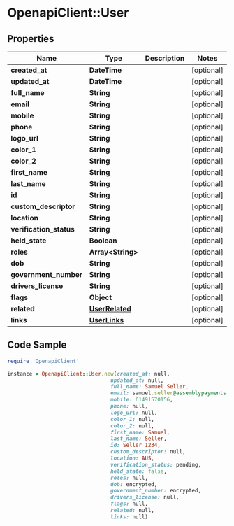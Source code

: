 # OpenapiClient::User

## Properties

Name | Type | Description | Notes
------------ | ------------- | ------------- | -------------
**created_at** | **DateTime** |  | [optional] 
**updated_at** | **DateTime** |  | [optional] 
**full_name** | **String** |  | [optional] 
**email** | **String** |  | [optional] 
**mobile** | **String** |  | [optional] 
**phone** | **String** |  | [optional] 
**logo_url** | **String** |  | [optional] 
**color_1** | **String** |  | [optional] 
**color_2** | **String** |  | [optional] 
**first_name** | **String** |  | [optional] 
**last_name** | **String** |  | [optional] 
**id** | **String** |  | [optional] 
**custom_descriptor** | **String** |  | [optional] 
**location** | **String** |  | [optional] 
**verification_status** | **String** |  | [optional] 
**held_state** | **Boolean** |  | [optional] 
**roles** | **Array&lt;String&gt;** |  | [optional] 
**dob** | **String** |  | [optional] 
**government_number** | **String** |  | [optional] 
**drivers_license** | **String** |  | [optional] 
**flags** | **Object** |  | [optional] 
**related** | [**UserRelated**](UserRelated.md) |  | [optional] 
**links** | [**UserLinks**](UserLinks.md) |  | [optional] 

## Code Sample

```ruby
require 'OpenapiClient'

instance = OpenapiClient::User.new(created_at: null,
                                 updated_at: null,
                                 full_name: Samuel Seller,
                                 email: samuel.seller@assemblypayments.com,
                                 mobile: 61491570156,
                                 phone: null,
                                 logo_url: null,
                                 color_1: null,
                                 color_2: null,
                                 first_name: Samuel,
                                 last_name: Seller,
                                 id: Seller_1234,
                                 custom_descriptor: null,
                                 location: AUS,
                                 verification_status: pending,
                                 held_state: false,
                                 roles: null,
                                 dob: encrypted,
                                 government_number: encrypted,
                                 drivers_license: null,
                                 flags: null,
                                 related: null,
                                 links: null)
```



